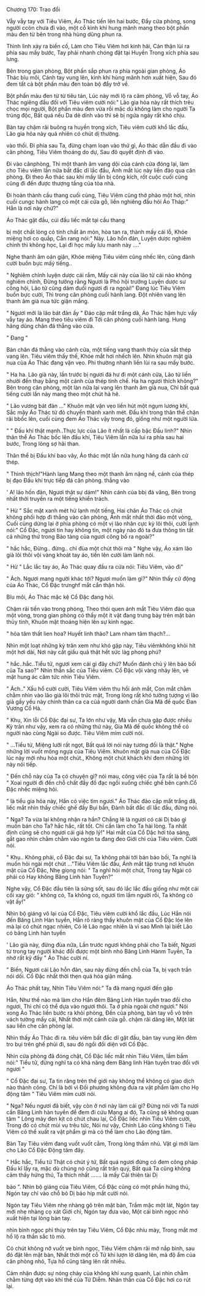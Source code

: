 




Chương 170: Trao đổi


Vẫy vẫy tay với Tiêu Viêm, Áo Thác tiến lên hai bước, Đẩy cửa phòng, song người ccòn chưa đi vào, một cỗ kình khí hung mãnh mang theo bột phấn màu đen từ bên trong nhà hùng dũng phun ra.

Thình lình xảy ra biến cố, Làm cho Tiêu Viêm hơi kinh hãi, Cản thận lùi ra phía sau mấy bước, Tay phải nhanh chóng đặt tại Huyền Trong xích phía sau lưng.

Bên trong gian phòng, Bột phấn sắp phun ra phía ngoài gian phòng, Áo Thác bĩu môi, Cánh tay vung lên, kình khí hùng mãnh hơn xuất hiện, Sau đó đem tất cả bột phấn màu đen toàn bộ đẩy trở về.

Bột phấn màu đen từ từ tiêu tán, Lúc này mới lộ ra căm phòng, Vỗ vỗ tay, Áo Thác ngiêng đầu đối với Tiêu viêm cười nói:" Lão gia hỏa này rất thích trêu chọc mọi người, Bột phấn màu đen vừa rồi mặc dù không làm cho người Ta trúng độc, Bất quá nếu Da dẻ dính vào thì sẽ bị ngứa ngáy rất khó chịu.

Bàn tay chậm rãi buông ra huyền trọng xích, Tiêu viêm cười khổ lắc đầu, Lão gia hỏa này quả nhiên có chút dị thường.

vào thối. Đi phía sau Ta, đừng chạm loạn vào thứ gì, Áo thác dẫn đầu đi vào căn phòng, Tiêu Viêm thoáng do dự, Sau đõ quyết định đi vào.

Đi vào cănphòng, Thì một thanh âm vang dội của cánh cửa đóng lại, làm cho Tiêu viêm lần nữa bất đắc dĩ lắc đầu, Ánh mắt lúc này liền đảo qua căn phòng. Đi theo Áo thác sau khi mấy lần bị công kích, rốt cuộc cuối cùng cũng đi đến được thượng tầng của tòa nhà.

Đi hoàn thành cầu thang cuối cùng, Tiêu Viêm cũng thở phào một hơi, nhìn cuối cungc hành lang có một cái cửa gỗ, liền nghiêng đầu hỏi Áo Tháp:" Hẳn là nơi này chứ?"

Áo Thác gật đầu, cúi đầu liếc mắt tại cầu thang

bị một chất lỏng có tính chất ăn mòn, hòa tan ra, thành mấy cái lỗ, Khóe miệng hơi co quắp, Cắn rang nói:" Này. Lão hổn đản, Luyện dược nghiêm chỉnh thì không học, Lại đi học mấy lưu manh này …."

Nghe thanh âm oán giận, Khóe miệng Tiêu viêm cũng nhếc lên, cũng đành cười buồn bực mấý tiếng..

" Nghiêm chỉnh luyện dược cái rắm, Mấy cái này của lão tử cái nào không nghiêm chỉnh, Đừng tưởng rằng Ngươi là Phó hội trưởng Luyện dược sư công hội, Lão tử cũng dám đuổi ngươi đi ra ngoài!" Đang lúc Tiêu Viêm buồn bực cười, Thì trong căn phòng cuối hành lang. Đột nhiên vang lên thanh âm già nua tức giận mắng.

" Ngươi mới là lão bát đản ấy " Đảo cặp mắt trắng dã, Áo Thác hậm hực vấy vẫy tay áo. Mang theo tiêu viêm đi Tới căn phòng cuối hành lang. Hung hăng dũng chân đá thẳng vào cửa.

" Đang "

Bàn chân đá thẳng vào cánh cửa, một tiếng vang thanh thúy của sắt thép vang lên. Tiêu viêm thấy thế, Khóe mắt hơi nhếch lên. Nhìn khuôn mặt già nua của Áo Thác đang vặn vẹo. Phi thường nhanh liền lùi ra sau mấy bước.

" Ha ha. Lão già này, lần trước bị ngươi đá hư đi một cánh cửa, Lão tử liền nhười đến thay bằng một cánh của thép tinh chế. Ha ha ngươi thích không?" Bên trong căn phòng, một làn nữa lại vang lên thanh âm già nua, Chỉ bất quá tiếng cười lần này mang theo một chút hả hê.

" Lão vương bát đản …" Khuôn mặt vặn vẹo liền hút một ngụm lương khí, Sắc mặy Áo Thác từ đỏ chuyển thành xanh mét. Đấu khí trong thân thể chận rãi bbốc lên, cuối cùng đem Áo Thác vậy trong đó, giống như một người lửa.

" " Đấu khí thật mạnh..Thực lực của Lão ít nhất là cấp bậc Đấu linh?" Nhìn thân thể Áo Thác bốc lên đấu khí, Tiêu Viêm lần nữa lui ra phía sau hai bước, Trong lòng sợ hãi than.

Thân thể bị Đấu khí bao vây, Áo thác một lần nữa hung hăng đá cánh cử thép.

" Thình thịch!"Hành lang Mang theo một thanh âm nặng nề, cánh của thép bị đạo Đấu khí trực tiếp đá căn phòng. thẳng vào

' A! lão hốn đản, Ngươi thật sự dám!" Nhìn cánh của bbị đá văng, Bên trong nhất thời truyền ra một tiếng khiển trách.

" Hừ " Sắc mặt xanh mét hừ lạnh một tiếng, Hai chân Áo Thác có chút không phối hợp đi thẳng vào căn phòng, Ánh mắt nhất thời đảo một vòng, Cuối cùng dừng lại ở phía phòng có một vị lão nhân cực kỳ lôi thôi, cười lạnh nói:" Cổ Đặc, ngươi tin hay không tin, một ngày nào đó ta đưa thông tin tất cả những thứ trong Bảo tàng của ngươi công bố ra ngoài?"

" hắc hắc, Đừng.. đừng.. chỉ đùa một chút thôi mà " Nghe vậy, Áo xám lão già lôi thôi vội vàng khoát tay áo, tiến lên cười làm lành nói.

" Hừ " Lắc lắc tay áo, Áo Thác quay đầu ra cửa nói: Tiêu Viêm, vào đi"

" Ách. Ngươi mang người khác tới? Ngươi muốn làm gì?" Nhìn thấy cử động của Áo Thác, Cổ Đặc trưnghf mắt cẩn thận hỏi.

Bĩu môi, Áo Thác mặc kệ Cổ Đặc đang hỏi.

Chậm rãi tiến vào trong phòng, Theo thói quen ánh mắt Tiêu Viêm đảo qua một vòng, trong gian phòng có thấy một ít vật đang trưng bày trên mặt bàn thủy tinh, Khuôn mặt thoáng hiện lên sự kinh ngạc.

" hỏa tâm thất lien hoa? Huyết linh thảo? Lam nham tâm thạch?...

Nhìn một loạt những kỳ trân xem như khó gặp này, Tiêu viêmkhông khỏi hít một hơi dài, Nơi này cất giấu quả thật hết sức làg phong phú?

" hắc..hắc..Tiểu tử, ngươi xem cái gì đây chứ? Muốn đánh chủ ý lên bảo bối của Ta sao?" Nhìn thần sắc của Tiêu viêm. Cổ Đặc vội vàng nhảy lên, vẻ mặt hung ác căm tức nhìn Tiêu Viêm.

" Ách.." Xấu hổ cười cười, Tiêu Viêm viêm thu hồi ánh mắt, Con mắt chằm chằm nhìn vào lão già lôi thôi trức mặt, Trong lòng rất khó tưởng tượng vị lão giả gầy yếu này chính thân ca ca củả người danh chấn Gia Mã đế quốc Đan Vương Cổ Hà.

" Khụ, Xin lỗi Cổ Đặc đại sư, Ta lớn như vậy, Mà vẫn chưa gặp được nhiều Kỳ trân như vậy, xem ra có những thứ này, Gia Mã đế quốc không thể có người nào cùng Ngài so được. Tiêu Viêm mỉm cười nói.

" …Tiểu tử, Miệng lưỡi rất ngọt, Bất quá lời nói này tương đối là thật." Nghe những lời vuốt mông ngựa của Tiêu Viêm. khuôn mặt già nua của Cổ Đặc lúc này mới nhu hòa một chút., Không một chút khách khí đem những lời này nói tiếp.

" Đến chỗ này của Ta có chuyện gì? nói mau, công việc của Ta rất là bề bộn " Xoai người đi đến chỗ chất đầy đồ đạc ngồi xuống chiếc ghế bên cạnh.Cổ Đặc nhếc miệng hỏi.

" là tiểu gia hỏa này, Hắn có việc tìm ngươi." Áo Thác đảo cặp mắt trắng dã, liếc mắt nhìn thấy chiếc ghế đầy Bụi bẩn, Đành bất đắc dĩ lắc đầu, đứng nói.

" Nga? Ta vừa lại không nhận ra hắn? Chẳng lẽ là ngươi có cái Dị bảo gì muốn bán cho Ta? hắc hắc, rất tốt. Chỉ cần làm cho Ta hài lòng. Ta nhất định cũng sẽ cho ngươi cái giá hợp lý!" Hai mắt của Cổ Dặc hơi tỏa sáng, gắt gao nhìn chằm chằm vào ngón ta đang đeo Giới chỉ của Tiêu viêm. Cười nói.

" Khụ.. Không phải, cổ Đặc đại sư, Ta không phải tới bán bảo bối, Ta nghĩ là muốn hỏi ngài một chút …"Tiêu Viêm lắc đầu, Ánh mắt tập trung nơi khuôn mặt của Cổ Đặc, Nhẹ giọng nói: " Ta nghĩ hỏi một chút, Trong tay Ngài có phải có Hay không Băng Linh hàn Tuyền?"

Nghe vậy, Cổ Đặc đầu tiên là sửng sốt, sau đó lắc lắc đầu giống như một cái cối xay gió: " không có, Ta không có, ngươi tìm lầm người rồi, Ta không có vật ấy!"

Nhìn bộ giáng vô lại của Cổ Đặc, Tiêu viêm cười khổ lắc đầu, Lúc Hắn nói đến Băng Linh Hàn tuyền, Hắn rõ ràng thấy khuôn mặt của Cổ Đặc lóe lên mà lại có chút ngạc nhiên, Có lẽ Lão ngạc nhiên là vì sao Mình lại biết Lão có băng Linh hàn tuyền

' Lão già này, đừng đùa nữa, Lần trước ngươi không phải cho Ta biết, Ngươi từ trong tay người khác đổi được một bình nhỏ Băng Linh Hànm Tuyền, Ta nhớ rất kỹ đấy " Áo Thác cười ní.

" Biến, Ngươi cái Lão hỗn đản, sau này đừng đến chỗ của Ta, bị vạch trần nói dối. Cổ Đặc nhất thời thẹn quá hóa giận mắng.

Áo Thác phất tay, Nhìn Tiêu Viêm nói:" Ta đã mang ngươi đến gặp

Hắn, Như thế nào mà làm cho Hắn đêm Băng Linh Hàn tuyền trao đổi cho ngươi, Thì chỉ có thể dựa vào ngươi thôi. Ta ở phía ngoài chờ ngươi." Nói xong Áo Thác liền bước ra khỏi phòng, Đến của phòng, bàn tay vỗ vô trên vách tường mấy cái, Nhất thời một cánh cửa gỗ. chậm rãi dâng lên, Một lát sau liền che căn phòng lại.

Nhìn thấy Áo Thác đi ra. tiêu viêm bất đắc dĩ gật đầu, bàn tay vung lên đêm tro bụi trên ghế phủi đi, sau đó ngồi đối diện với Cổ Đặc.

Nhìn cửa phòng đã đóng chặt, Cổ Đặc liếc mắt nhìn Tiêu Viêm, lầm bầm nói:" Tiểu tử, đừng nghĩ ta có khả năng đem Băng linh Hàn tuyền trao đổi với ngươi "

" Cổ Đặc đại sư, Ta tin răng trên thế giới này không thể không có giao dịch nào thành công. Chỉ là bởi vì Đối phương không đưa ra vật phẩm làm cho Họ động tâm " Tiêu Viêm mỉm cười nói.

" Nga? Nếu ngươi đã biết, vậy còn ở nơi này làm cái gì? Đừng nói với Ta nươi cần Băng Linh hàn tuyền để đem đi cứu Mạng ai đó, Ta cũng sẽ không quan tâm " Lông mày đen kịt có chút chau lại, Cổ Đặc liếc nhìn Tiêu Viêm cười, Trong đó có chút mùi vụ trêu tức, Nói nư vậy, Chính Lão cũng không ti Tiêu Viêm có thể xuất ra vật phẩm gì mà có thể làm cho Lão động tâm.

Bàn Tay Tiêu viêm đang vuốt vuốt cằm, Trong lòng thầm nhủ. Vật gì mới làm cho Lão Cổ Đặc Động tâm đây.

" Hắc hắc, Tiểu tử Thật có chút ý tứ, Bất quá ngươi đừng có đem công pháp Đấu kĩ lấy ra, mặc dù chúng nó cũng rất trân quý, Bất quá Ta cũng không cảm thấy hứng thú, Ta thích nhất ……. là mấy Cái thiên tài Dị

bảo ". Nhìn bộ giáng của Tiêu Viêm, Cổ Đặc cũng có một phần hứng thú, Ngón tay chỉ vào chỗ bỏ Dị bảo híp mắt cười nói.

Ngón tay Tiêu Viêm nhẹ nhàng gõ trên mặt bàn, Trầm mặc một lát, Ngón tay mới nhẹ nhàng cọ xát Giới chỉ, Ngón tay đưa vào, Một cái bình ngọc nhỏ xuất hiện tại lòng bàn tay.

nhìn bình ngọc phỉ thúy trên tay Tiêu Viêm, Cổ Đặc nhíu mày, Trong mắt mơ hồ lộ ra thần sắc tò mò.

Có chút không nỡ vuốt ve bình ngọc, Tiêu Viêm chậm rãi mở nắp bình, sau đó đặt lên mặt bàn, Nhất thời một cỗ Tử khí lượn lờ dâng lên, mà độ ẩm của căn phòng nhỏ, Tựa hồ cũng tăng lên rất nhiều.

Cảm nhận được sự nóng chảy của không khí xung quanh, Lại nhìn chằm chằm từng đợt vào khí thế của Tử Diễm. Nhãn thần của Cổ Đặc hơi co rút lại.




